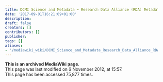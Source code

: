 ```yaml
---
title: DCMI Science and Metadata ~ Research Data Alliance (RDA) Metadata Registry
date: '2017-09-01T16:21:09+01:00'
description: 
draft: false
creators: []
contributors: []
publisher: 
tags: []
aliases:
- "/mediawiki_wiki/DCMI_Science_and_Metadata_Research_Data_Alliance_RDA_Metadata_Registry.html"
---
```


 **This is an archived MediaWiki page.**  
This page was last modified on 6 November 2012, at 15:57.  
This page has been accessed 75,877 times.

